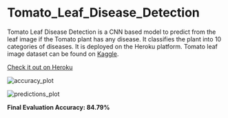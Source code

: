 # Tomato_Leaf_Disease_Detection     

Tomato Leaf Disease Detection is a CNN based model to predict from the leaf image if the Tomato plant has any disease. It classifies the plant into 10 categories of diseases. It is deployed on the Heroku platform. Tomato leaf image dataset can be found on [Kaggle](https://www.kaggle.com/datasets/kaustubhb999/tomatoleaf).   

[Check it out on Heroku](https://tomato-disease-detection2.herokuapp.com/)

![accuracy_plot](https://user-images.githubusercontent.com/17172345/179454479-218e3daa-1059-44a7-a064-9175e236779d.png)    


![predictions_plot](https://user-images.githubusercontent.com/17172345/179454671-610f61a0-852c-4390-b75a-86647b8bd2ed.png)    

<b>Final Evaluation Accuracy: 84.79%</b>
